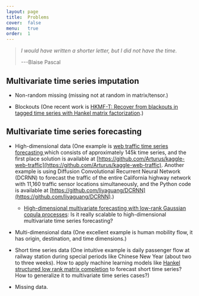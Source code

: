 ```yaml
---
layout: page
title:  Problems
cover:  false
menu:   true
order:  1
---
```


> _I would have written a shorter letter, but I did not have the time._
>
> ---Blaise Pascal

Multivariate time series imputation
---------

- Non-random missing (missing not at random in matrix/tensor.)

- Blockouts (One recent work is [HKMF-T: Recover from blackouts in tagged time series with Hankel matrix factorization](https://ieeexplore.ieee.org/document/8979178).)



Multivariate time series forecasting
---------

- High-dimensional data (One example is [web traffic time series forecasting
](https://www.kaggle.com/c/web-traffic-time-series-forecasting/data) which consists of approximately 145k time series, and the first place solution is available at [https://github.com/Arturus/kaggle-web-traffic](https://github.com/Arturus/kaggle-web-traffic). Another example is using Diffusion Convolutional Recurrent Neural Network (DCRNN) to forecast the traffic of the entire California highway network with 11,160 traffic sensor locations simultaneously, and the Python code is available at [https://github.com/liyaguang/DCRNN](https://github.com/liyaguang/DCRNN).)

  - [High-dimensional multivariate forecasting with low-rank Gaussian copula processes](https://arxiv.org/pdf/1910.03002.pdf): Is it really scalable to high-dimensional multivariate time series forecasting?

- Multi-dimensional data (One excellent example is human mobility flow, it has origin, destination, and time dimensions.)

- Short time series data (One intuitive example is daily passenger flow at railway station during special periods like Chinese New Year (about two to three weeks). How to apply machine learning models like [Hankel structured low rank matrix completion](http://homepages.vub.ac.be/~imarkovs/talks/cambridge11.pdf) to forecast short time series? How to generalize it to multivariate time series cases?)

- Missing data.
